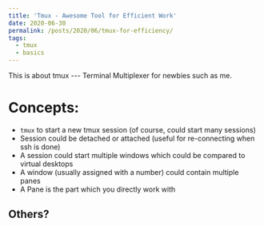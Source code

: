 ```yaml
---
title: 'Tmux - Awesome Tool for Efficient Work'
date: 2020-06-30
permalink: /posts/2020/06/tmux-for-efficiency/
tags:
  - tmux
  - basics
---
```


This is about tmux --- Terminal Multiplexer for newbies such as me.

Concepts:
======
- `tmux` to start a new tmux session (of course, could start many sessions)
- Session could be detached or attached (useful for re-connecting when ssh is done)
- A session could start multiple windows which could be compared to virtual desktops
- A window (usually assigned with a number) could contain multiple panes
- A Pane is the part which you directly work with

<!-- You can have many headings -->
<!-- ====== -->

Others?
------
